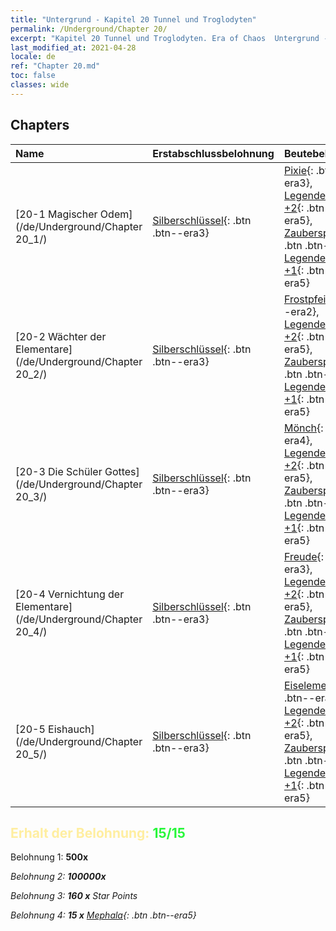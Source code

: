 ```yaml
---
title: "Untergrund - Kapitel 20 Tunnel und Troglodyten"
permalink: /Underground/Chapter 20/
excerpt: "Kapitel 20 Tunnel und Troglodyten. Era of Chaos  Untergrund - Kapitel 20. Tunnel und Troglodyten"
last_modified_at: 2021-04-28
locale: de
ref: "Chapter 20.md"
toc: false
classes: wide
---
```


## Chapters

  | Name |  Erstabschlussbelohnung | Beutebelohnung |
  |:------------|:------------|:------------| 
  | [20-1 Magischer Odem](/de/Underground/Chapter 20_1/) | [Silberschlüssel](/ItemsDE/con_693/){: .btn .btn--era3} | [Pixie](/ItemsDE/unt_262/){: .btn .btn--era3}, [Legendenzertifikat +2](/ItemsDE/mat_81/){: .btn .btn--era5}, [Zauberspruchrollen](/ItemsDE/con_694/){: .btn .btn--era3}, [Legendenzertifikat +1](/ItemsDE/mat_74/){: .btn .btn--era5} |
  | [20-2 Wächter der Elementare](/de/Underground/Chapter 20_2/) | [Silberschlüssel](/ItemsDE/con_693/){: .btn .btn--era3} | [Frostpfeil](/ItemsDE/her_431/){: .btn .btn--era2}, [Legendenzertifikat +2](/ItemsDE/mat_81/){: .btn .btn--era5}, [Zauberspruchrollen](/ItemsDE/con_694/){: .btn .btn--era3}, [Legendenzertifikat +1](/ItemsDE/mat_74/){: .btn .btn--era5} |
  | [20-3 Die Schüler Gottes](/de/Underground/Chapter 20_3/) | [Silberschlüssel](/ItemsDE/con_693/){: .btn .btn--era3} | [Mönch](/ItemsDE/unt_194/){: .btn .btn--era4}, [Legendenzertifikat +2](/ItemsDE/mat_81/){: .btn .btn--era5}, [Zauberspruchrollen](/ItemsDE/con_694/){: .btn .btn--era3}, [Legendenzertifikat +1](/ItemsDE/mat_74/){: .btn .btn--era5} |
  | [20-4 Vernichtung der Elementare](/de/Underground/Chapter 20_4/) | [Silberschlüssel](/ItemsDE/con_693/){: .btn .btn--era3} | [Freude](/ItemsDE/her_424/){: .btn .btn--era3}, [Legendenzertifikat +2](/ItemsDE/mat_81/){: .btn .btn--era5}, [Zauberspruchrollen](/ItemsDE/con_694/){: .btn .btn--era3}, [Legendenzertifikat +1](/ItemsDE/mat_74/){: .btn .btn--era5} |
  | [20-5 Eishauch](/de/Underground/Chapter 20_5/) | [Silberschlüssel](/ItemsDE/con_693/){: .btn .btn--era3} | [Eiselementar](/ItemsDE/unt_264/){: .btn .btn--era4}, [Legendenzertifikat +2](/ItemsDE/mat_81/){: .btn .btn--era5}, [Zauberspruchrollen](/ItemsDE/con_694/){: .btn .btn--era3}, [Legendenzertifikat +1](/ItemsDE/mat_74/){: .btn .btn--era5} |


## <span style="color: #ffeea0">Erhalt der Belohnung: </span><span style="color: #27f73a">15/15</span>

 Belohnung 1:  **500x** <i class="fas fa-gem"/>

 Belohnung 2:  **100000x** <i class="fas fa-coins"/>

 Belohnung 3: **160 x** Star Points

 Belohnung 4: **15 x** [Mephala](/ItemsDE/her_367/){: .btn .btn--era5}

